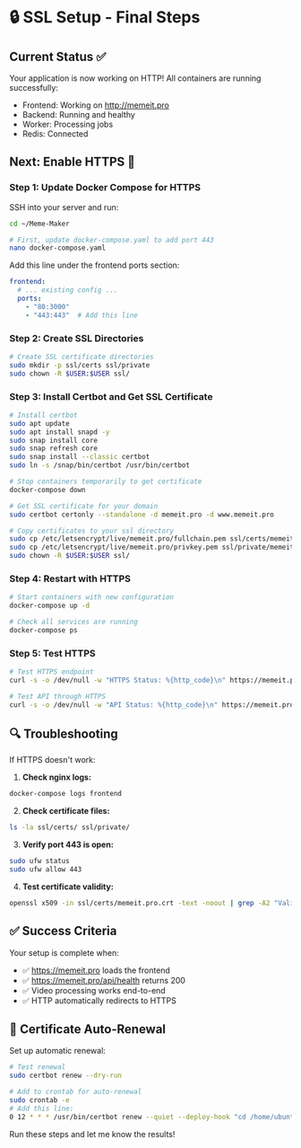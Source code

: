 # 🔒 SSL Setup - Final Steps

## Current Status ✅
Your application is now working on HTTP! All containers are running successfully:
- Frontend: Working on http://memeit.pro
- Backend: Running and healthy
- Worker: Processing jobs
- Redis: Connected

## Next: Enable HTTPS 🚀

### Step 1: Update Docker Compose for HTTPS
SSH into your server and run:

```bash
cd ~/Meme-Maker

# First, update docker-compose.yaml to add port 443
nano docker-compose.yaml
```

Add this line under the frontend ports section:
```yaml
frontend:
  # ... existing config ...
  ports:
    - "80:3000"
    - "443:443"  # Add this line
```

### Step 2: Create SSL Directories
```bash
# Create SSL certificate directories
sudo mkdir -p ssl/certs ssl/private
sudo chown -R $USER:$USER ssl/
```

### Step 3: Install Certbot and Get SSL Certificate
```bash
# Install certbot
sudo apt update
sudo apt install snapd -y
sudo snap install core
sudo snap refresh core
sudo snap install --classic certbot
sudo ln -s /snap/bin/certbot /usr/bin/certbot

# Stop containers temporarily to get certificate
docker-compose down

# Get SSL certificate for your domain
sudo certbot certonly --standalone -d memeit.pro -d www.memeit.pro

# Copy certificates to your ssl directory
sudo cp /etc/letsencrypt/live/memeit.pro/fullchain.pem ssl/certs/memeit.pro.crt
sudo cp /etc/letsencrypt/live/memeit.pro/privkey.pem ssl/private/memeit.pro.key
sudo chown -R $USER:$USER ssl/
```

### Step 4: Restart with HTTPS
```bash
# Start containers with new configuration
docker-compose up -d

# Check all services are running
docker-compose ps
```

### Step 5: Test HTTPS
```bash
# Test HTTPS endpoint
curl -s -o /dev/null -w "HTTPS Status: %{http_code}\n" https://memeit.pro/

# Test API through HTTPS
curl -s -o /dev/null -w "API Status: %{http_code}\n" https://memeit.pro/api/health
```

## 🔍 Troubleshooting

If HTTPS doesn't work:

1. **Check nginx logs:**
```bash
docker-compose logs frontend
```

2. **Check certificate files:**
```bash
ls -la ssl/certs/ ssl/private/
```

3. **Verify port 443 is open:**
```bash
sudo ufw status
sudo ufw allow 443
```

4. **Test certificate validity:**
```bash
openssl x509 -in ssl/certs/memeit.pro.crt -text -noout | grep -A2 "Validity"
```

## ✅ Success Criteria

Your setup is complete when:
- ✅ https://memeit.pro loads the frontend
- ✅ https://memeit.pro/api/health returns 200
- ✅ Video processing works end-to-end
- ✅ HTTP automatically redirects to HTTPS

## 🔄 Certificate Auto-Renewal

Set up automatic renewal:
```bash
# Test renewal
sudo certbot renew --dry-run

# Add to crontab for auto-renewal
sudo crontab -e
# Add this line:
0 12 * * * /usr/bin/certbot renew --quiet --deploy-hook "cd /home/ubuntu/Meme-Maker && docker-compose restart frontend"
```

Run these steps and let me know the results! 